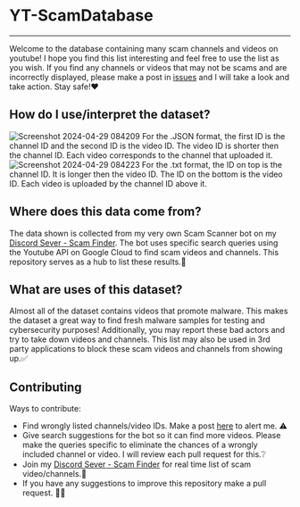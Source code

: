 # YT-ScamDatabase
---------------------
Welcome to the database containing many scam channels and videos on youtube! I hope you find this list interesting and feel free to use the list as you wish. If you find any channels or videos that may not be scams and are incorrectly displayed, please make a post in [issues](https://github.com/Incrypters/YT-ScamDatabase/issues) and I will take a look and take action. Stay safe!❤️

## How do I use/interpret the dataset?
![Screenshot 2024-04-29 084209](https://github.com/Incrypters/YT-ScamDatabase/assets/164966896/dec04cea-4a02-412e-a5c6-61450168c751)
For the .JSON format, the first ID is the channel ID and the second ID is the video ID. The video ID is shorter then the channel ID. Each video corresponds to the channel that uploaded it.
![Screenshot 2024-04-29 084223](https://github.com/Incrypters/YT-ScamDatabase/assets/164966896/59198028-bf84-4ba9-b46d-dd0d576e8588)
For the .txt format, the ID on top is the channel ID. It is longer then the video ID. The ID on the bottom is the video ID. Each video is uploaded by the channel ID above it.

## Where does this data come from?
The data shown is collected from my very own Scam Scanner bot on my [Discord Sever - Scam Finder](https://discord.gg/fpJbN4kBEk). The bot uses specific search queries using the Youtube API on Google Cloud to find scam videos and channels. This repository serves as a hub to list these results.🙂

## What are uses of this dataset?
Almost all of the dataset contains videos that promote malware. This makes the dataset a great way to find fresh malware samples for testing and cybersecurity purposes! Additionally, you may report these bad actors and try to take down videos and channels. This list may also be used in 3rd party applications to block these scam videos and channels from showing up.✅

## Contributing
Ways to contribute:
- Find wrongly listed channels/video IDs. Make a post [here](https://github.com/Incrypters/YT-ScamDatabase/issues) to alert me. ⚠️
- Give search suggestions for the bot so it can find more videos. Please make the queries specific to eliminate the chances of a wrongly included channel or video. I will review each pull request for this.❔
- Join my [Discord Sever - Scam Finder](https://discord.gg/fpJbN4kBEk) for real time list of scam video/channels.🤗
- If you have any suggestions to improve this repository make a pull request. 🙋‍♂️
